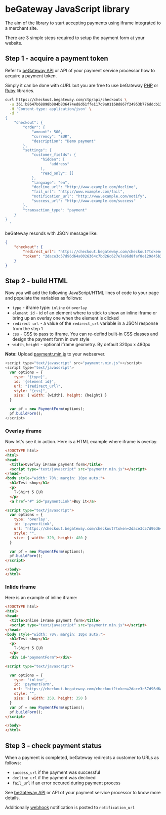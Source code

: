 # beGateway JavaScript library

The aim of the library to start accepting payments using iframe
integrated to a merchant site.

There are 3 simple steps required to setup the payment form at your
website.

## Step 1 - acquire a payment token

Refer to [beGateway API](https://doc.begateway.com/checkout/transaction-token) or API of your payment service processor how to acquire a payment token.

Simply it can be done with cURL but you are free to use beGateway [PHP](https://github.com/beGateway/begateway-api-php) or [Ruby](https://github.com/beGateway/client_ruby) libraries.

```sh
curl https://checkout.begateway.com/ctp/api/checkouts \
  -u 361:b8647b68898b084b836474ed8d61ffe117c9a01168d867f24953b776ddcb134d \
  -H 'Content-type: application/json' \
  -d '
{
    "checkout": {
        "order": {
            "amount": 500,
            "currency": "EUR",
            "description": "Demo payment"
        },
        "settings": {
            "customer_fields": {
                "hidden": [
                    "address"
                ],
                "read_only": []
            },
            "language": "en",
            "decline_url": "http://www.example.com/decline",
            "fail_url": "http://www.example.com/fail",
            "notification_url": "http://www.example.com/notify",
            "success_url": "http://www.example.com/success"
        },
        "transaction_type": "payment"
    }
}
  '
```

beGateway resonds with JSON message like:

```json
{
    "checkout": {
        "redirect_url": "https://checkout.begateway.com/checkout?token=2dace3c57d96d64a0026364c7bd26c627e7a96d8fef8e129d45b2ebd2864db1c",
        "token": "2dace3c57d96d64a0026364c7bd26c627e7a96d8fef8e129d45b2ebd2864db1c"
    }
}
```

## Step 2 - build HTML

Now you will add the following JavaScript/HTML lines of code to your
page and populate the variables as follows:

  * `type` - iframe type: `inline` or `overlay`
  * `element id` - id of an element where to stick to show an inline
    iframe or bring up an overlay one when the element is clicked
  * `redirect url` - a value of the `redirect_url` variable in a JSON
    response from the step 1
  * `css` - CSS to pass to iframe. You can re-defind built-in CSS
    classes and design the payment form in own style
  * `width`, `height` - optional iframe geometry. By default 320px x
    480px

__Note:__ Upload
[paymentr.min.js](https://raw.githubusercontent.com/beGateway/begateway-js/master/paymentr.min.js) to your webserver.

```javascript
<script type="text/javascript" src="paymentr.min.js"></script>
<script type="text/javascript">
  var options = {
    type: '{type}',
    id: '{element id}',
    url: "{redirect_url}",
    style: "{css}",
    size: { width: {width}, height: {height} }
  }

  var pf = new PaymentForm(options);
  pf.buildForm();
</script>
```

### Overlay iframe

Now let's see it in action. Here is a HTML example where iframe is overlay:

```html
<!DOCTYPE html>
<html>
<head>
  <title>Overlay iFrame payment form</title>
  <script type="text/javascript" src="paymentr.min.js"></script>
</head>
<body style="width: 70%; margin: 10px auto;">
  <h1>Test shop</h1>
  <p>
    T-Shirt 5 EUR
  </p>
  <a href="#" id="paymentLink">Buy it</a>

<script type="text/javascript">
  var options = {
    type: 'overlay',
    id: 'paymentLink',
    url: "https://checkout.begateway.com/checkout?token=2dace3c57d96d64a0026364c7bd26c627e7a96d8fef8e129d45b2ebd2864db1c",
    style: "",
    size: { width: 320, height: 480 }
  }

  var pf = new PaymentForm(options);
  pf.buildForm();
</script>

</body>
</html>
```

### Inlide iframe

Here is an example of inline iframe:

```html
<!DOCTYPE html>
<html>
<head>
  <title>Inline iFrame payment form</title>
  <script type="text/javascript" src="paymentr.min.js"></script>
</head>
<body style="width: 70%; margin: 10px auto;">
  <h1>Test shop</h1>
  <p>
    T-Shirt 5 EUR
  </p>
  <div id="paymentForm"></div>

<script type="text/javascript">

  var options = {
    type: 'inline',
    id: 'paymentForm',
    url: "https://checkout.begateway.com/checkout?token=2dace3c57d96d64a0026364c7bd26c627e7a96d8fef8e129d45b2ebd2864db1c",
    style: "",
    size: { width: 350, height: 350 }
  }
  var pf = new PaymentForm(options);
  pf.buildForm();
</script>

</body>
</html>
```

## Step 3 - check payment status

When a payment is completed, beGateway redirects a customer to URLs as
follows:

  * `success_url` if the payment was successful
  * `decline_url` if the payment was declined
  * `fail_url` if an error occured during payment process

See [beGateway API](https://doc.begateway.com/checkout/customer-return) or API of your payment service processor to know more details.

Additionally [webhook](https://doc.begateway.com/webhooks) notification
is posted to `notification_url`
